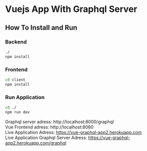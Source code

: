 # Vuejs App With Graphql Server

## How To Install and Run
### Backend
```bash
./
npm install
```

### Frontend
```bash
cd client
npm install
```

### Run Application
```bash
cd ./
npm run dev
```

Graphql server adress: http://localhost:8000/graphql  
Vue Frontend adress: http://localhost:8080  
Live Application Adress: https://vue-graphql-app2.herokuapp.com  
Live Application Graphql Server Adress: https://vue-graphql-app2.herokuapp.com/graphql
